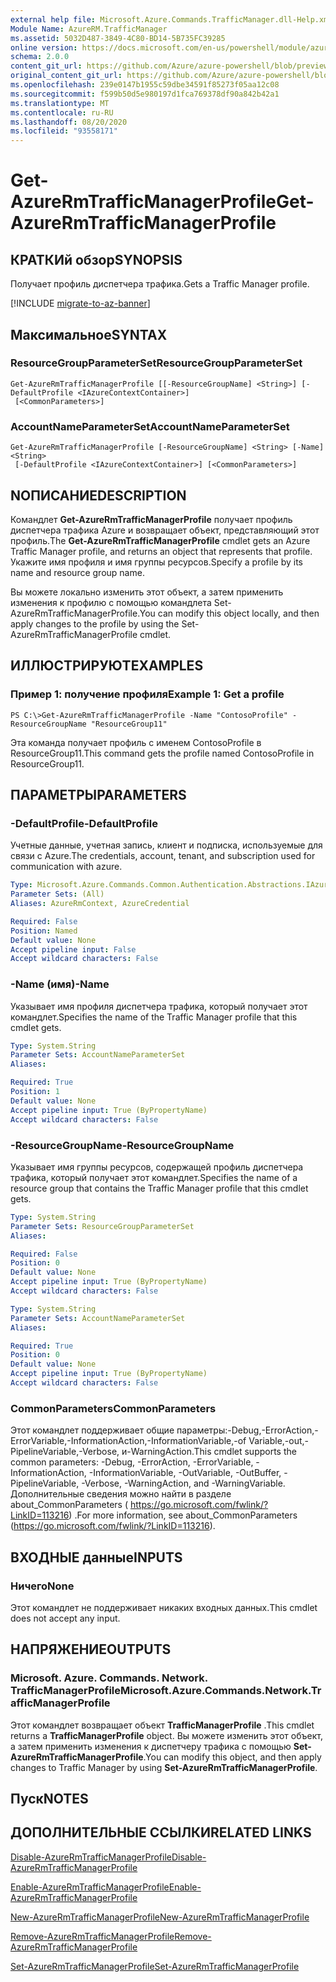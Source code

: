 ```yaml
---
external help file: Microsoft.Azure.Commands.TrafficManager.dll-Help.xml
Module Name: AzureRM.TrafficManager
ms.assetid: 5032D487-3849-4C80-BD14-5B735FC39285
online version: https://docs.microsoft.com/en-us/powershell/module/azurerm.trafficmanager/get-azurermtrafficmanagerprofile
schema: 2.0.0
content_git_url: https://github.com/Azure/azure-powershell/blob/preview/src/ResourceManager/TrafficManager/Commands.TrafficManager2/help/Get-AzureRmTrafficManagerProfile.md
original_content_git_url: https://github.com/Azure/azure-powershell/blob/preview/src/ResourceManager/TrafficManager/Commands.TrafficManager2/help/Get-AzureRmTrafficManagerProfile.md
ms.openlocfilehash: 239e0147b1955c59dbe34591f85273f05aa12c08
ms.sourcegitcommit: f599b50d5e980197d1fca769378df90a842b42a1
ms.translationtype: MT
ms.contentlocale: ru-RU
ms.lasthandoff: 08/20/2020
ms.locfileid: "93558171"
---
```

# <span data-ttu-id="af3d4-101">Get-AzureRmTrafficManagerProfile</span><span class="sxs-lookup"><span data-stu-id="af3d4-101">Get-AzureRmTrafficManagerProfile</span></span>

## <span data-ttu-id="af3d4-102">КРАТКИй обзор</span><span class="sxs-lookup"><span data-stu-id="af3d4-102">SYNOPSIS</span></span>
<span data-ttu-id="af3d4-103">Получает профиль диспетчера трафика.</span><span class="sxs-lookup"><span data-stu-id="af3d4-103">Gets a Traffic Manager profile.</span></span>

[!INCLUDE [migrate-to-az-banner](../../includes/migrate-to-az-banner.md)]

## <span data-ttu-id="af3d4-104">Максимальное</span><span class="sxs-lookup"><span data-stu-id="af3d4-104">SYNTAX</span></span>

### <span data-ttu-id="af3d4-105">ResourceGroupParameterSet</span><span class="sxs-lookup"><span data-stu-id="af3d4-105">ResourceGroupParameterSet</span></span>
```
Get-AzureRmTrafficManagerProfile [[-ResourceGroupName] <String>] [-DefaultProfile <IAzureContextContainer>]
 [<CommonParameters>]
```

### <span data-ttu-id="af3d4-106">AccountNameParameterSet</span><span class="sxs-lookup"><span data-stu-id="af3d4-106">AccountNameParameterSet</span></span>
```
Get-AzureRmTrafficManagerProfile [-ResourceGroupName] <String> [-Name] <String>
 [-DefaultProfile <IAzureContextContainer>] [<CommonParameters>]
```

## <span data-ttu-id="af3d4-107">NОПИСАНИЕ</span><span class="sxs-lookup"><span data-stu-id="af3d4-107">DESCRIPTION</span></span>
<span data-ttu-id="af3d4-108">Командлет **Get-AzureRmTrafficManagerProfile** получает профиль диспетчера трафика Azure и возвращает объект, представляющий этот профиль.</span><span class="sxs-lookup"><span data-stu-id="af3d4-108">The **Get-AzureRmTrafficManagerProfile** cmdlet gets an Azure Traffic Manager profile, and returns an object that represents that profile.</span></span>
<span data-ttu-id="af3d4-109">Укажите имя профиля и имя группы ресурсов.</span><span class="sxs-lookup"><span data-stu-id="af3d4-109">Specify a profile by its name and resource group name.</span></span>

<span data-ttu-id="af3d4-110">Вы можете локально изменить этот объект, а затем применить изменения к профилю с помощью командлета Set-AzureRmTrafficManagerProfile.</span><span class="sxs-lookup"><span data-stu-id="af3d4-110">You can modify this object locally, and then apply changes to the profile by using the Set-AzureRmTrafficManagerProfile cmdlet.</span></span>

## <span data-ttu-id="af3d4-111">ИЛЛЮСТРИРУЮТ</span><span class="sxs-lookup"><span data-stu-id="af3d4-111">EXAMPLES</span></span>

### <span data-ttu-id="af3d4-112">Пример 1: получение профиля</span><span class="sxs-lookup"><span data-stu-id="af3d4-112">Example 1: Get a profile</span></span>
```
PS C:\>Get-AzureRmTrafficManagerProfile -Name "ContosoProfile" -ResourceGroupName "ResourceGroup11"
```

<span data-ttu-id="af3d4-113">Эта команда получает профиль с именем ContosoProfile в ResourceGroup11.</span><span class="sxs-lookup"><span data-stu-id="af3d4-113">This command gets the profile named ContosoProfile in ResourceGroup11.</span></span>

## <span data-ttu-id="af3d4-114">ПАРАМЕТРЫ</span><span class="sxs-lookup"><span data-stu-id="af3d4-114">PARAMETERS</span></span>

### <span data-ttu-id="af3d4-115">-DefaultProfile</span><span class="sxs-lookup"><span data-stu-id="af3d4-115">-DefaultProfile</span></span>
<span data-ttu-id="af3d4-116">Учетные данные, учетная запись, клиент и подписка, используемые для связи с Azure.</span><span class="sxs-lookup"><span data-stu-id="af3d4-116">The credentials, account, tenant, and subscription used for communication with azure.</span></span>

```yaml
Type: Microsoft.Azure.Commands.Common.Authentication.Abstractions.IAzureContextContainer
Parameter Sets: (All)
Aliases: AzureRmContext, AzureCredential

Required: False
Position: Named
Default value: None
Accept pipeline input: False
Accept wildcard characters: False
```

### <span data-ttu-id="af3d4-117">-Name (имя)</span><span class="sxs-lookup"><span data-stu-id="af3d4-117">-Name</span></span>
<span data-ttu-id="af3d4-118">Указывает имя профиля диспетчера трафика, который получает этот командлет.</span><span class="sxs-lookup"><span data-stu-id="af3d4-118">Specifies the name of the Traffic Manager profile that this cmdlet gets.</span></span>

```yaml
Type: System.String
Parameter Sets: AccountNameParameterSet
Aliases:

Required: True
Position: 1
Default value: None
Accept pipeline input: True (ByPropertyName)
Accept wildcard characters: False
```

### <span data-ttu-id="af3d4-119">-ResourceGroupName</span><span class="sxs-lookup"><span data-stu-id="af3d4-119">-ResourceGroupName</span></span>
<span data-ttu-id="af3d4-120">Указывает имя группы ресурсов, содержащей профиль диспетчера трафика, который получает этот командлет.</span><span class="sxs-lookup"><span data-stu-id="af3d4-120">Specifies the name of a resource group that contains the Traffic Manager profile that this cmdlet gets.</span></span>

```yaml
Type: System.String
Parameter Sets: ResourceGroupParameterSet
Aliases:

Required: False
Position: 0
Default value: None
Accept pipeline input: True (ByPropertyName)
Accept wildcard characters: False
```

```yaml
Type: System.String
Parameter Sets: AccountNameParameterSet
Aliases:

Required: True
Position: 0
Default value: None
Accept pipeline input: True (ByPropertyName)
Accept wildcard characters: False
```

### <span data-ttu-id="af3d4-121">CommonParameters</span><span class="sxs-lookup"><span data-stu-id="af3d4-121">CommonParameters</span></span>
<span data-ttu-id="af3d4-122">Этот командлет поддерживает общие параметры:-Debug,-ErrorAction,-ErrorVariable,-InformationAction,-InformationVariable,-of Variable,-out,-PipelineVariable,-Verbose, и-WarningAction.</span><span class="sxs-lookup"><span data-stu-id="af3d4-122">This cmdlet supports the common parameters: -Debug, -ErrorAction, -ErrorVariable, -InformationAction, -InformationVariable, -OutVariable, -OutBuffer, -PipelineVariable, -Verbose, -WarningAction, and -WarningVariable.</span></span> <span data-ttu-id="af3d4-123">Дополнительные сведения можно найти в разделе about_CommonParameters ( https://go.microsoft.com/fwlink/?LinkID=113216) .</span><span class="sxs-lookup"><span data-stu-id="af3d4-123">For more information, see about_CommonParameters (https://go.microsoft.com/fwlink/?LinkID=113216).</span></span>

## <span data-ttu-id="af3d4-124">ВХОДНЫЕ данные</span><span class="sxs-lookup"><span data-stu-id="af3d4-124">INPUTS</span></span>

### <span data-ttu-id="af3d4-125">Ничего</span><span class="sxs-lookup"><span data-stu-id="af3d4-125">None</span></span>
<span data-ttu-id="af3d4-126">Этот командлет не поддерживает никаких входных данных.</span><span class="sxs-lookup"><span data-stu-id="af3d4-126">This cmdlet does not accept any input.</span></span>

## <span data-ttu-id="af3d4-127">НАПРЯЖЕНИЕ</span><span class="sxs-lookup"><span data-stu-id="af3d4-127">OUTPUTS</span></span>

### <span data-ttu-id="af3d4-128">Microsoft. Azure. Commands. Network. TrafficManagerProfile</span><span class="sxs-lookup"><span data-stu-id="af3d4-128">Microsoft.Azure.Commands.Network.TrafficManagerProfile</span></span>
<span data-ttu-id="af3d4-129">Этот командлет возвращает объект **TrafficManagerProfile** .</span><span class="sxs-lookup"><span data-stu-id="af3d4-129">This cmdlet returns a **TrafficManagerProfile** object.</span></span>
<span data-ttu-id="af3d4-130">Вы можете изменить этот объект, а затем применить изменения к диспетчеру трафика с помощью **Set-AzureRmTrafficManagerProfile**.</span><span class="sxs-lookup"><span data-stu-id="af3d4-130">You can modify this object, and then apply changes to Traffic Manager by using **Set-AzureRmTrafficManagerProfile**.</span></span>

## <span data-ttu-id="af3d4-131">Пуск</span><span class="sxs-lookup"><span data-stu-id="af3d4-131">NOTES</span></span>

## <span data-ttu-id="af3d4-132">ДОПОЛНИТЕЛЬНЫЕ ССЫЛКИ</span><span class="sxs-lookup"><span data-stu-id="af3d4-132">RELATED LINKS</span></span>

[<span data-ttu-id="af3d4-133">Disable-AzureRmTrafficManagerProfile</span><span class="sxs-lookup"><span data-stu-id="af3d4-133">Disable-AzureRmTrafficManagerProfile</span></span>](./Disable-AzureRmTrafficManagerProfile.md)

[<span data-ttu-id="af3d4-134">Enable-AzureRmTrafficManagerProfile</span><span class="sxs-lookup"><span data-stu-id="af3d4-134">Enable-AzureRmTrafficManagerProfile</span></span>](./Enable-AzureRmTrafficManagerProfile.md)

[<span data-ttu-id="af3d4-135">New-AzureRmTrafficManagerProfile</span><span class="sxs-lookup"><span data-stu-id="af3d4-135">New-AzureRmTrafficManagerProfile</span></span>](./New-AzureRmTrafficManagerProfile.md)

[<span data-ttu-id="af3d4-136">Remove-AzureRmTrafficManagerProfile</span><span class="sxs-lookup"><span data-stu-id="af3d4-136">Remove-AzureRmTrafficManagerProfile</span></span>](./Remove-AzureRmTrafficManagerProfile.md)

[<span data-ttu-id="af3d4-137">Set-AzureRmTrafficManagerProfile</span><span class="sxs-lookup"><span data-stu-id="af3d4-137">Set-AzureRmTrafficManagerProfile</span></span>](./Set-AzureRmTrafficManagerProfile.md)


